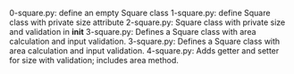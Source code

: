 0-square.py: define an empty Square class
1-square.py: define Square class with private size attribute
2-square.py: Square class with private size and validation in __init__
3-square.py: Defines a Square class with area calculation and input validation.
3-square.py: Defines a Square class with area calculation and input validation.
4-square.py: Adds getter and setter for size with validation; includes area method.

